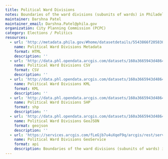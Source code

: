 ```yaml
---
title: Political Ward Divisions
notes: Boundaries of the ward divisions (subunits of wards) in Philadelphia. The first two numbers of a four number division identifier indicates the ward in which the specific division is located.
maintainer: Darshna Patel
maintainer_email: Darshna.Patel@phila.gov
organization: City Planning Commission (PCPC)
category: Elections / Politics
resources:
  - url: 'http://metadata.phila.gov/#home/datasetdetails/5543866f20583086178c4f25/'
    name: Political Ward Divisions Metadata
    format: HTML
    description: ''
  - url: 'http://data.phl.opendata.arcgis.com/datasets/160a3665943d4864806d7b1399029a04_0.csv'
    name: Political Ward Divisions CSV
    format: CSV
    description: ''
  - url: 'http://data.phl.opendata.arcgis.com/datasets/160a3665943d4864806d7b1399029a04_0.kml'
    name: Political Ward Divisions KML
    format: KML
    description: ''
  - url: 'http://data.phl.opendata.arcgis.com/datasets/160a3665943d4864806d7b1399029a04_0.zip'
    name: Political Ward Divisions SHP
    format: shp
    description: ''
  - url: 'http://data.phl.opendata.arcgis.com/datasets/160a3665943d4864806d7b1399029a04_0.geojson'
    name: Political Ward Divisions GeoJSON
    format: geojson
    description: ''
  - url: 'https://services.arcgis.com/fLeGjb7u4uXqeF9q/arcgis/rest/services/Political_Divisions/FeatureServer/0/query?outFields=*&where=1%3D1'
    name: Political Ward Divisions GeoService
    format: api
    description: Boundaries of the ward divisions (subunits of wards) in Philadelphia. The first two numbers of a four number division identifier indicates the ward in which the specific division is...
---
```

